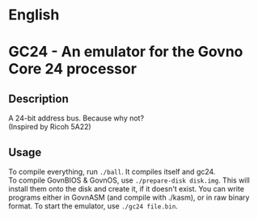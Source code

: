 # English

# GC24 - An emulator for the Govno Core 24 processor

## Description
A 24-bit address bus. Because why not?\
(Inspired by Ricoh 5A22)

## Usage
To compile everything, run `./ball`. It compiles itself and gc24.\
To compile GovnBIOS & GovnOS, use `./prepare-disk disk.img`. This will install them onto the disk and create it, if it doesn't exist.
You can write programs either in GovnASM (and compile with ./kasm), or
in raw binary format.
To start the emulator, use `./gc24 file.bin`.
